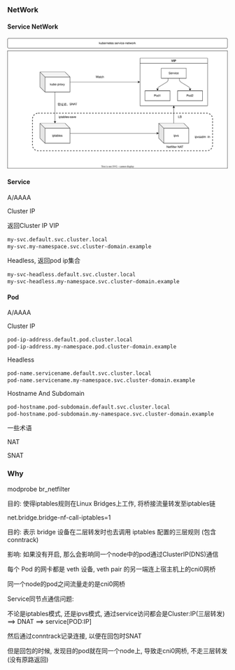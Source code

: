 ### NetWork

#### Service NetWork

![k8s-network-service](./images/k8s-network-service.svg)

#### Service

A/AAAA

Cluster IP

返回Cluster IP VIP

~~~
my-svc.default.svc.cluster.local
my-svc.my-namespace.svc.cluster-domain.example
~~~

Headless, 返回pod ip集合

~~~
my-svc-headless.default.svc.cluster.local
my-svc-headless.my-namespace.svc.cluster-domain.example
~~~

#### Pod

A/AAAA

Cluster IP

~~~
pod-ip-address.default.pod.cluster.local
pod-ip-address.my-namespace.pod.cluster-domain.example
~~~

Headless 

~~~
pod-name.servicename.default.svc.cluster.local
pod-name.servicename.my-namespace.svc.cluster-domain.example
~~~

Hostname And Subdomain

~~~
pod-hostname.pod-subdomain.default.svc.cluster.local
pod-hostname.pod-subdomain.my-namespace.svc.cluster-domain.example
~~~

一些术语

NAT

SNAT

### Why

modprobe br_netfilter

目的: 使得iptables规则在Linux Bridges上工作, 将桥接流量转发至iptables链

net.bridge.bridge-nf-call-iptables=1

目的: 表示 bridge 设备在二层转发时也去调用 iptables 配置的三层规则 (包含 conntrack)

影响: 如果没有开启, 那么会影响同一个node中的pod通过ClusterIP(DNS)通信

每个 Pod 的网卡都是 veth 设备, veth pair 的另一端连上宿主机上的cni0网桥

同一个node的pod之间流量走的是cni0网桥

Service同节点通信问题:

不论是iptables模式, 还是ipvs模式,  通过service访问都会是Cluster:IP(三层转发)  ==> DNAT ==> service[POD:IP]

然后通过conntrack记录连接, 以便在回包时SNAT

但是回包的时候, 发现目的pod就在同一个node上, 导致走cni0网桥, 不走三层转发(没有原路返回)
